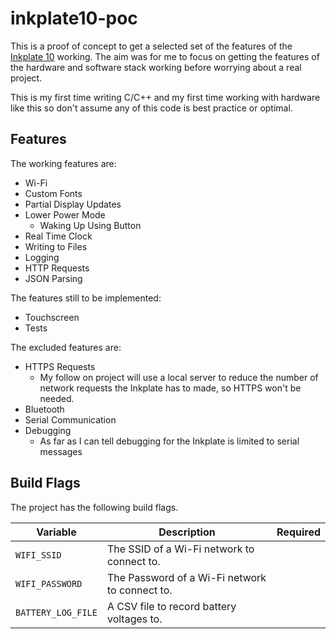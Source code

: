 # inkplate10-poc

This is a proof of concept to get a selected set of the features of the [Inkplate
10](https://soldered.com/product/inkplate-10-9-7-e-paper-board-copy/) working.
The aim was for me to focus on getting the features of the hardware and software
stack working before worrying about a real project.

This is my first time writing C/C++ and my first time working with hardware like this so don't assume any of this code is best practice or optimal.

## Features
The working features are:
* Wi-Fi
* Custom Fonts
* Partial Display Updates
* Lower Power Mode
  * Waking Up Using Button
* Real Time Clock
* Writing to Files
* Logging
* HTTP Requests
* JSON Parsing

The features still to be implemented:
* Touchscreen
* Tests

The excluded features are:
* HTTPS Requests
  * My follow on project will use a local server to reduce the number of network
    requests the Inkplate has to made, so HTTPS won't be needed.
* Bluetooth
* Serial Communication
* Debugging
  * As far as I can tell debugging for the Inkplate is limited to serial messages

## Build Flags

The project has the following build flags.

| Variable | Description | Required |
| ------ | ------ | ------ |
| `WIFI_SSID` | The SSID of a Wi-Fi network to connect to. | |
| `WIFI_PASSWORD` | The Password of a Wi-Fi network to connect to. | |
| `BATTERY_LOG_FILE` | A CSV file to record battery voltages to. | |

